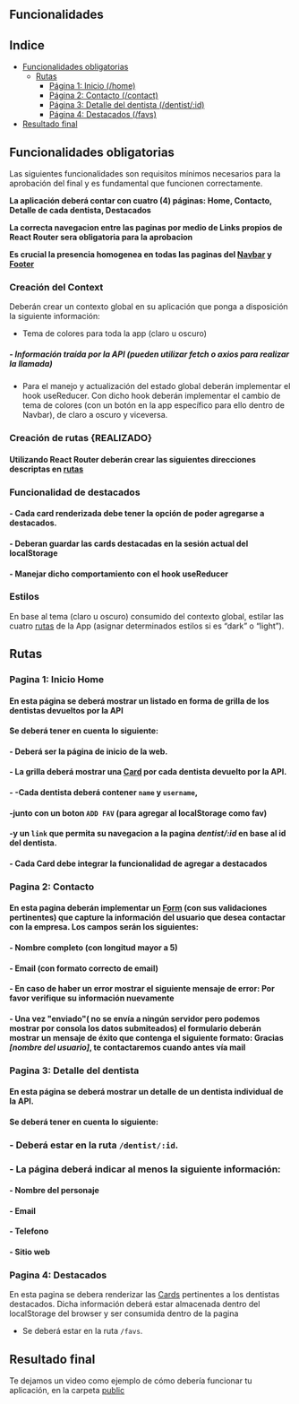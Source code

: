 ## Funcionalidades

## Indice

- [Funcionalidades obligatorias](#funcionalidades-obligatorias)
  - [Rutas](#rutas)
    - [Página 1: Inicio (/home)](#pagina-1-inicio-home)
    - [Página 2: Contacto (/contact)](#pagina-2-contacto)
    - [Página 3: Detalle del dentista (/dentist/:id)](#pagina-3-detalle-del-dentista)
    - [Página 4: Destacados (/favs)](#pagina-4-destacados)
- [Resultado final](#resultado-final)

## Funcionalidades obligatorias

Las siguientes funcionalidades son requisitos mínimos necesarios para la aprobación del final y es fundamental que funcionen correctamente.

**La aplicación deberá contar con cuatro (4) páginas: Home, Contacto, Detalle de cada dentista, Destacados**

**La correcta navegacion entre las paginas por medio de Links propios de React Router sera obligatoria para la aprobacion**

**Es crucial la presencia homogenea en todas las paginas del [Navbar](/src/Components/Navbar.jsx) y [Footer](/src/Components/Footer.jsx)**

### Creación del Context

Deberán crear un contexto global en su aplicación que ponga a disposición la siguiente información:

- Tema de colores para toda la app (claro u oscuro)

##### - Información traída por la API (pueden utilizar fetch o axios para realizar la llamada)

- Para el manejo y actualización del estado global deberán implementar el hook useReducer. Con dicho hook deberán implementar el cambio de tema de colores (con un botón en la app específico para ello dentro de Navbar), de claro a oscuro y viceversa.

### Creación de rutas {REALIZADO}

#### Utilizando React Router deberán crear las siguientes direcciones descriptas en [rutas](#rutas)

### Funcionalidad de destacados

#### - Cada card renderizada debe tener la opción de poder agregarse a destacados.

#### - Deberan guardar las cards destacadas en la sesión actual del localStorage

#### - Manejar dicho comportamiento con el hook useReducer

### Estilos

En base al tema (claro u oscuro) consumido del contexto global, estilar las cuatro [rutas](#rutas) de la App (asignar determinados estilos si es “dark” o “light”).

## Rutas

### Pagina 1: Inicio Home

#### En esta página se deberá mostrar un listado en forma de grilla de los dentistas devueltos por la API

#### Se deberá tener en cuenta lo siguiente:

#### - Deberá ser la página de inicio de la web.

#### - La grilla deberá mostrar una [Card](/src/Components/Card.jsx) por cada dentista devuelto por la API.

#### - -Cada dentista deberá contener `name` y `username`,

#### -junto con un boton `ADD FAV` (para agregar al localStorage como fav)

#### -y un `link` que permita su navegacion a la pagina _dentist/:id_ en base al id del dentista.

#### - Cada Card debe integrar la funcionalidad de agregar a destacados

### Pagina 2: Contacto

#### En esta pagina deberán implementar un [Form](/src/Components/Form.jsx) (con sus validaciones pertinentes) que capture la información del usuario que desea contactar con la empresa. Los campos serán los siguientes:

#### - Nombre completo (con longitud mayor a 5)

#### - Email (con formato correcto de email)

#### - En caso de haber un error mostrar el siguiente mensaje de error: **Por favor verifique su información nuevamente**

#### - Una vez "enviado"( no se envía a ningún servidor pero podemos mostrar por consola los datos submiteados) el formulario deberán mostrar un mensaje de éxito que contenga el siguiente formato: **Gracias _[nombre del usuario]_, te contactaremos cuando antes vía mail**

### Pagina 3: Detalle del dentista

#### En esta página se deberá mostrar un detalle de un dentista individual de la API.

#### Se deberá tener en cuenta lo siguiente:

### - Deberá estar en la ruta `/dentist/:id`.

### - La página deberá indicar al menos la siguiente información:

#### - Nombre del personaje

#### - Email

#### - Telefono

#### - Sitio web

### Pagina 4: Destacados

En esta pagina se debera renderizar las [Cards](/src/Components/Card.jsx) pertinentes a los dentistas destacados. Dicha información deberá estar almacenada dentro del localStorage del browser y ser consumida dentro de la pagina

- Se deberá estar en la ruta `/favs`.

## Resultado final

Te dejamos un video como ejemplo de cómo debería funcionar tu aplicación, en la carpeta [public](/public/)
